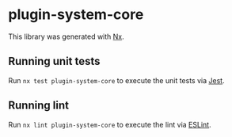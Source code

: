 # plugin-system-core

This library was generated with [Nx](https://nx.dev).

## Running unit tests

Run `nx test plugin-system-core` to execute the unit tests via [Jest](https://jestjs.io).

## Running lint

Run `nx lint plugin-system-core` to execute the lint via [ESLint](https://eslint.org/).
